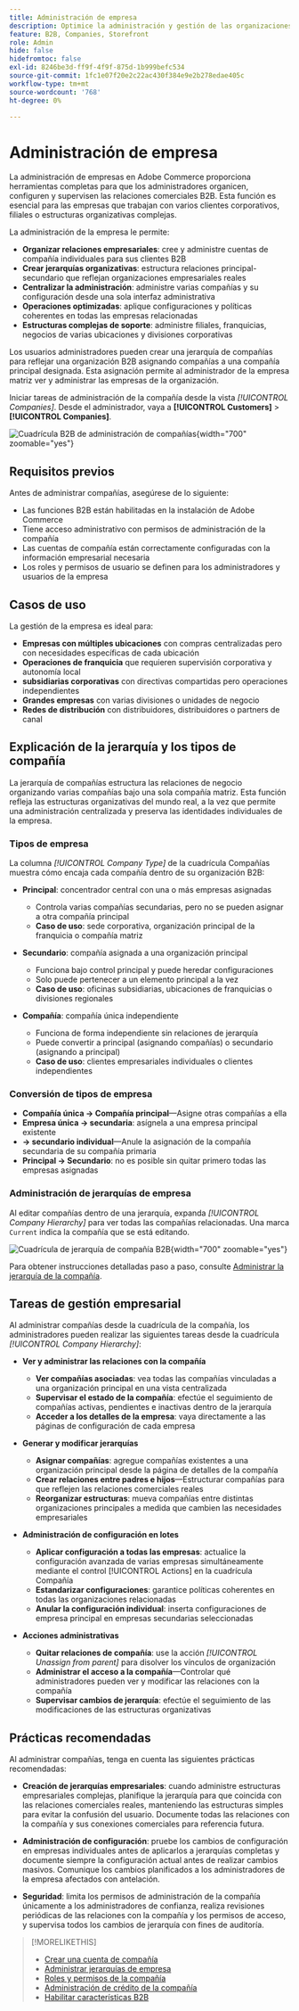 ```yaml
---
title: Administración de empresa
description: Optimice la administración y gestión de las organizaciones B2B con modelos operativos complejos.
feature: B2B, Companies, Storefront
role: Admin
hide: false
hidefromtoc: false
exl-id: 8246be3d-ff9f-4f9f-875d-1b999befc534
source-git-commit: 1fc1e07f20e2c22ac430f384e9e2b278edae405c
workflow-type: tm+mt
source-wordcount: '768'
ht-degree: 0%

---
```


# Administración de empresa

La administración de empresas en Adobe Commerce proporciona herramientas completas para que los administradores organicen, configuren y supervisen las relaciones comerciales B2B. Esta función es esencial para las empresas que trabajan con varios clientes corporativos, filiales o estructuras organizativas complejas.

La administración de la empresa le permite:

* **Organizar relaciones empresariales**: cree y administre cuentas de compañía individuales para sus clientes B2B
* **Crear jerarquías organizativas**: estructura relaciones principal-secundario que reflejan organizaciones empresariales reales
* **Centralizar la administración**: administre varias compañías y su configuración desde una sola interfaz administrativa
* **Operaciones optimizadas**: aplique configuraciones y políticas coherentes en todas las empresas relacionadas
* **Estructuras complejas de soporte**: administre filiales, franquicias, negocios de varias ubicaciones y divisiones corporativas

Los usuarios administradores pueden crear una jerarquía de compañías para reflejar una organización B2B asignando compañías a una compañía principal designada. Esta asignación permite al administrador de la empresa matriz ver y administrar las empresas de la organización.

Iniciar tareas de administración de la compañía desde la vista *[!UICONTROL Companies]*. Desde el administrador, vaya a **[!UICONTROL Customers]** > **[!UICONTROL Companies]**.

![Cuadrícula B2B de administración de compañías](./assets/companies-grid-view.png){width="700" zoomable="yes"}

## Requisitos previos

Antes de administrar compañías, asegúrese de lo siguiente:

* Las funciones B2B están habilitadas en la instalación de Adobe Commerce
* Tiene acceso administrativo con permisos de administración de la compañía
* Las cuentas de compañía están correctamente configuradas con la información empresarial necesaria
* Los roles y permisos de usuario se definen para los administradores y usuarios de la empresa

## Casos de uso

La gestión de la empresa es ideal para:

* **Empresas con múltiples ubicaciones** con compras centralizadas pero con necesidades específicas de cada ubicación
* **Operaciones de franquicia** que requieren supervisión corporativa y autonomía local
* **subsidiarias corporativas** con directivas compartidas pero operaciones independientes
* **Grandes empresas** con varias divisiones o unidades de negocio
* **Redes de distribución** con distribuidores, distribuidores o partners de canal

## Explicación de la jerarquía y los tipos de compañía

La jerarquía de compañías estructura las relaciones de negocio organizando varias compañías bajo una sola compañía matriz. Esta función refleja las estructuras organizativas del mundo real, a la vez que permite una administración centralizada y preserva las identidades individuales de la empresa.

### Tipos de empresa

La columna *[!UICONTROL Company Type]* de la cuadrícula Compañías muestra cómo encaja cada compañía dentro de su organización B2B:

* **Principal**: concentrador central con una o más empresas asignadas
   * Controla varias compañías secundarias, pero no se pueden asignar a otra compañía principal
   * **Caso de uso**: sede corporativa, organización principal de la franquicia o compañía matriz

* **Secundario**: compañía asignada a una organización principal
   * Funciona bajo control principal y puede heredar configuraciones
   * Solo puede pertenecer a un elemento principal a la vez
   * **Caso de uso**: oficinas subsidiarias, ubicaciones de franquicias o divisiones regionales

* **Compañía**: compañía única independiente
   * Funciona de forma independiente sin relaciones de jerarquía
   * Puede convertir a principal (asignando compañías) o secundario (asignando a principal)
   * **Caso de uso**: clientes empresariales individuales o clientes independientes

### Conversión de tipos de empresa

* **Compañía única → Compañía principal**—Asigne otras compañías a ella
* **Empresa única → secundaria**: asígnela a una empresa principal existente
* **→ secundario individual**—Anule la asignación de la compañía secundaria de su compañía primaria
* **Principal → Secundario**: no es posible sin quitar primero todas las empresas asignadas

### Administración de jerarquías de empresa

Al editar compañías dentro de una jerarquía, expanda *[!UICONTROL Company Hierarchy]* para ver todas las compañías relacionadas. Una marca `Current` indica la compañía que se está editando.

![Cuadrícula de jerarquía de compañía B2B](./assets/company-detail-hierarchy-current-flag.png){width="700" zoomable="yes"}

Para obtener instrucciones detalladas paso a paso, consulte [Administrar la jerarquía de la compañía](manage-company-hierarchy.md).

## Tareas de gestión empresarial

Al administrar compañías desde la cuadrícula de la compañía, los administradores pueden realizar las siguientes tareas desde la cuadrícula *[!UICONTROL Company Hierarchy]*:

* **Ver y administrar las relaciones con la compañía**
   * **Ver compañías asociadas**: vea todas las compañías vinculadas a una organización principal en una vista centralizada
   * **Supervisar el estado de la compañía**: efectúe el seguimiento de compañías activas, pendientes e inactivas dentro de la jerarquía
   * **Acceder a los detalles de la empresa**: vaya directamente a las páginas de configuración de cada empresa

* **Generar y modificar jerarquías**
   * **Asignar compañías**: agregue compañías existentes a una organización principal desde la página de detalles de la compañía
   * **Crear relaciones entre padres e hijos**—Estructurar compañías para que reflejen las relaciones comerciales reales
   * **Reorganizar estructuras**: mueva compañías entre distintas organizaciones principales a medida que cambien las necesidades empresariales

* **Administración de configuración en lotes**
   * **Aplicar configuración a todas las empresas**: actualice la configuración avanzada de varias empresas simultáneamente mediante el control [!UICONTROL Actions] en la cuadrícula Compañía
   * **Estandarizar configuraciones**: garantice políticas coherentes en todas las organizaciones relacionadas
   * **Anular la configuración individual**: inserta configuraciones de empresa principal en empresas secundarias seleccionadas

* **Acciones administrativas**
   * **Quitar relaciones de compañía**: use la acción *[!UICONTROL Unassign from parent]* para disolver los vínculos de organización
   * **Administrar el acceso a la compañía**—Controlar qué administradores pueden ver y modificar las relaciones con la compañía
   * **Supervisar cambios de jerarquía**: efectúe el seguimiento de las modificaciones de las estructuras organizativas

## Prácticas recomendadas

Al administrar compañías, tenga en cuenta las siguientes prácticas recomendadas:

* **Creación de jerarquías empresariales**: cuando administre estructuras empresariales complejas, planifique la jerarquía para que coincida con las relaciones comerciales reales, manteniendo las estructuras simples para evitar la confusión del usuario. Documente todas las relaciones con la compañía y sus conexiones comerciales para referencia futura.

* **Administración de configuración**: pruebe los cambios de configuración en empresas individuales antes de aplicarlos a jerarquías completas y documente siempre la configuración actual antes de realizar cambios masivos. Comunique los cambios planificados a los administradores de la empresa afectados con antelación.

* **Seguridad**: limita los permisos de administración de la compañía únicamente a los administradores de confianza, realiza revisiones periódicas de las relaciones con la compañía y los permisos de acceso, y supervisa todos los cambios de jerarquía con fines de auditoría.

>[!MORELIKETHIS]
>
>* [Crear una cuenta de compañía](account-company-create.md)
>* [Administrar jerarquías de empresa](manage-company-hierarchy.md)
>* [Roles y permisos de la compañía](account-company-roles-permissions.md)
>* [Administración de crédito de la compañía](credit-company.md)
>* [Habilitar características B2B](enable-basic-features.md)
